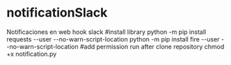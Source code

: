 # notificationSlack
Notificaciones en web hook slack
#install library
python -m pip install requests --user --no-warn-script-location
python -m pip install fire --user --no-warn-script-location
#add permission run after clone repository
chmod +x notification.py


